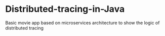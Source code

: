 # Distributed-tracing-in-Java
Basic movie app based on microservices architecture to show the logic of distributed tracing
